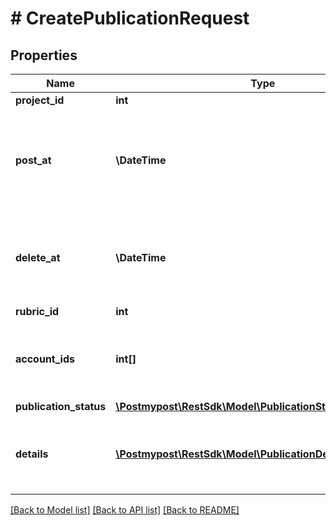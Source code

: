 # # CreatePublicationRequest

## Properties

Name | Type | Description | Notes
------------ | ------------- | ------------- | -------------
**project_id** | **int** | Project ID |
**post_at** | **\DateTime** | The scheduled or actual date and time when the post is (or was) published |
**delete_at** | **\DateTime** | The scheduled date and time for automatic deletion of the pos | [optional]
**rubric_id** | **int** | Rubric ID | [optional]
**account_ids** | **int[]** | List of account IDs where the publication will be posted |
**publication_status** | [**\Postmypost\RestSdk\Model\PublicationStatusEnumEdit**](PublicationStatusEnumEdit.md) |  |
**details** | [**\Postmypost\RestSdk\Model\PublicationDetailEditRequest[]**](PublicationDetailEditRequest.md) | Publication details for each account or group of accounts |

[[Back to Model list]](../../README.md#models) [[Back to API list]](../../README.md#endpoints) [[Back to README]](../../README.md)

